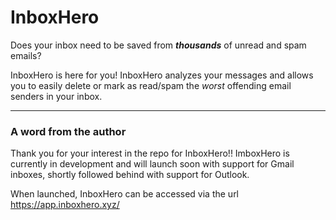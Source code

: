 # InboxHero

Does your inbox need to be saved from ***thousands*** of unread and spam emails?

InboxHero is here for you! InboxHero analyzes your messages and allows you to easily delete or mark as read/spam the
*worst* offending email senders in your inbox.

---

### A word from the author

Thank you for your interest in the repo for InboxHero!!
ImboxHero is currently in development and will launch soon with support for Gmail inboxes, shortly followed behind with
support for Outlook.

When launched, InboxHero can be accessed via the url https://app.inboxhero.xyz/
